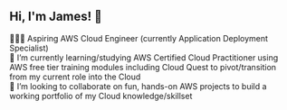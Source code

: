 ## Hi, I'm James! 👋

👨🏻‍💻 Aspiring AWS Cloud Engineer (currently Application Deployment Specialist)<br/>
🌱 I’m currently learning/studying AWS Certified Cloud Practitioner using AWS free tier training modules including Cloud Quest to pivot/transition from my current role into the Cloud<br/>
👯 I’m looking to collaborate on fun, hands-on AWS projects to build a working portfolio of my Cloud knowledge/skillset<br/>

<!--
**JMORK85/JMORK85** is a ✨ _special_ ✨ repository because its `README.md` (this file) appears on your GitHub profile.

Here are some ideas to get you started:

- 👨🏻‍💻 Aspiring AWS Cloud Engineer (currently Application Deployment Specialist) ...
- 🌱 I’m currently learning ...
- 👯 I’m looking to collaborate on ...
- 🤔 I’m looking for help with ...
- 💬 Ask me about ...
- 📫 How to reach me: ...
- 😄 Pronouns: ...
- ⚡ Fun fact: ...
-->
